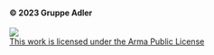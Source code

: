 #### © 2023 Gruppe Adler
<a rel="license" href="https://www.bistudio.com/community/licenses/arma-public-license" target="_blank" >
   <img src="https://data.bistudio.com/images/license/APL.png" >
   <br>
   This work is licensed under the Arma Public License
</a>

